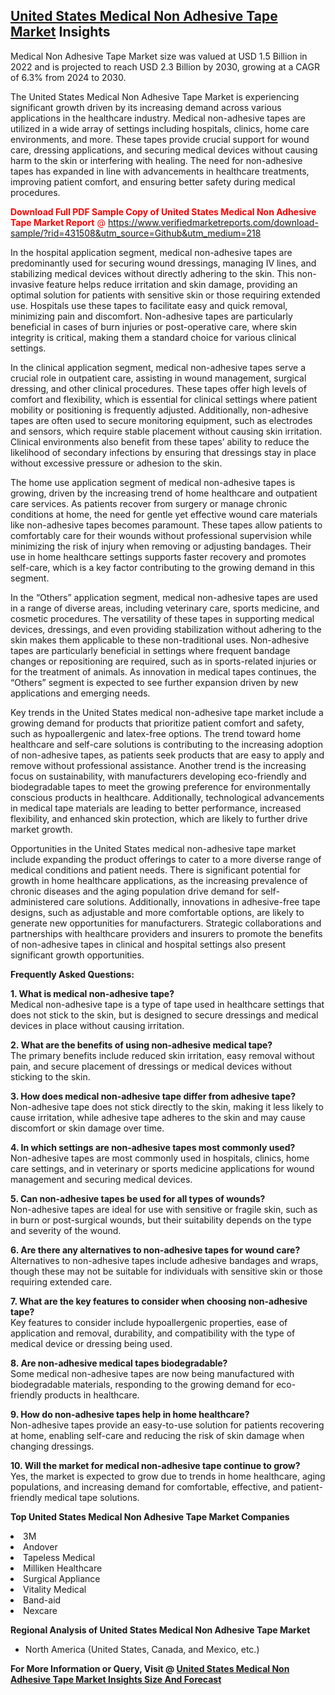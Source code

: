 <h2><a href="https://www.verifiedmarketreports.com/download-sample/?rid=431508&amp;utm_source=Github&amp;utm_medium=218" target="_blank">United States Medical Non Adhesive Tape Market</a> Insights</h2><p>Medical Non Adhesive Tape Market size was valued at USD 1.5 Billion in 2022 and is projected to reach USD 2.3 Billion by 2030, growing at a CAGR of 6.3% from 2024 to 2030.</p><p> <p>The United States Medical Non Adhesive Tape Market is experiencing significant growth driven by its increasing demand across various applications in the healthcare industry. Medical non-adhesive tapes are utilized in a wide array of settings including hospitals, clinics, home care environments, and more. These tapes provide crucial support for wound care, dressing applications, and securing medical devices without causing harm to the skin or interfering with healing. The need for non-adhesive tapes has expanded in line with advancements in healthcare treatments, improving patient comfort, and ensuring better safety during medical procedures.</p> <p><p><span class=""><span style="color: #ff0000;"><strong>Download Full PDF Sample Copy of United States Medical Non Adhesive Tape Market Report</strong> @ </span><a href="https://www.verifiedmarketreports.com/download-sample/?rid=431508&amp;utm_source=Github&amp;utm_medium=218" target="_blank">https://www.verifiedmarketreports.com/download-sample/?rid=431508&amp;utm_source=Github&amp;utm_medium=218</a></span></p></p> <p>In the hospital application segment, medical non-adhesive tapes are predominantly used for securing wound dressings, managing IV lines, and stabilizing medical devices without directly adhering to the skin. This non-invasive feature helps reduce irritation and skin damage, providing an optimal solution for patients with sensitive skin or those requiring extended use. Hospitals use these tapes to facilitate easy and quick removal, minimizing pain and discomfort. Non-adhesive tapes are particularly beneficial in cases of burn injuries or post-operative care, where skin integrity is critical, making them a standard choice for various clinical settings.</p> <p>In the clinical application segment, medical non-adhesive tapes serve a crucial role in outpatient care, assisting in wound management, surgical dressing, and other clinical procedures. These tapes offer high levels of comfort and flexibility, which is essential for clinical settings where patient mobility or positioning is frequently adjusted. Additionally, non-adhesive tapes are often used to secure monitoring equipment, such as electrodes and sensors, which require stable placement without causing skin irritation. Clinical environments also benefit from these tapes’ ability to reduce the likelihood of secondary infections by ensuring that dressings stay in place without excessive pressure or adhesion to the skin.</p> <p>The home use application segment of medical non-adhesive tapes is growing, driven by the increasing trend of home healthcare and outpatient care services. As patients recover from surgery or manage chronic conditions at home, the need for gentle yet effective wound care materials like non-adhesive tapes becomes paramount. These tapes allow patients to comfortably care for their wounds without professional supervision while minimizing the risk of injury when removing or adjusting bandages. Their use in home healthcare settings supports faster recovery and promotes self-care, which is a key factor contributing to the growing demand in this segment.</p> <p>In the “Others” application segment, medical non-adhesive tapes are used in a range of diverse areas, including veterinary care, sports medicine, and cosmetic procedures. The versatility of these tapes in supporting medical devices, dressings, and even providing stabilization without adhering to the skin makes them applicable to these non-traditional uses. Non-adhesive tapes are particularly beneficial in settings where frequent bandage changes or repositioning are required, such as in sports-related injuries or for the treatment of animals. As innovation in medical tapes continues, the “Others” segment is expected to see further expansion driven by new applications and emerging needs.</p> <p>Key trends in the United States medical non-adhesive tape market include a growing demand for products that prioritize patient comfort and safety, such as hypoallergenic and latex-free options. The trend toward home healthcare and self-care solutions is contributing to the increasing adoption of non-adhesive tapes, as patients seek products that are easy to apply and remove without professional assistance. Another trend is the increasing focus on sustainability, with manufacturers developing eco-friendly and biodegradable tapes to meet the growing preference for environmentally conscious products in healthcare. Additionally, technological advancements in medical tape materials are leading to better performance, increased flexibility, and enhanced skin protection, which are likely to further drive market growth.</p> <p>Opportunities in the United States medical non-adhesive tape market include expanding the product offerings to cater to a more diverse range of medical conditions and patient needs. There is significant potential for growth in home healthcare applications, as the increasing prevalence of chronic diseases and the aging population drive demand for self-administered care solutions. Additionally, innovations in adhesive-free tape designs, such as adjustable and more comfortable options, are likely to generate new opportunities for manufacturers. Strategic collaborations and partnerships with healthcare providers and insurers to promote the benefits of non-adhesive tapes in clinical and hospital settings also present significant growth opportunities.</p> <p><strong>Frequently Asked Questions:</strong></p> <p><strong>1. What is medical non-adhesive tape?</strong><br> Medical non-adhesive tape is a type of tape used in healthcare settings that does not stick to the skin, but is designed to secure dressings and medical devices in place without causing irritation.</p> <p><strong>2. What are the benefits of using non-adhesive medical tape?</strong><br> The primary benefits include reduced skin irritation, easy removal without pain, and secure placement of dressings or medical devices without sticking to the skin.</p> <p><strong>3. How does medical non-adhesive tape differ from adhesive tape?</strong><br> Non-adhesive tape does not stick directly to the skin, making it less likely to cause irritation, while adhesive tape adheres to the skin and may cause discomfort or skin damage over time.</p> <p><strong>4. In which settings are non-adhesive tapes most commonly used?</strong><br> Non-adhesive tapes are most commonly used in hospitals, clinics, home care settings, and in veterinary or sports medicine applications for wound management and securing medical devices.</p> <p><strong>5. Can non-adhesive tapes be used for all types of wounds?</strong><br> Non-adhesive tapes are ideal for use with sensitive or fragile skin, such as in burn or post-surgical wounds, but their suitability depends on the type and severity of the wound.</p> <p><strong>6. Are there any alternatives to non-adhesive tapes for wound care?</strong><br> Alternatives to non-adhesive tapes include adhesive bandages and wraps, though these may not be suitable for individuals with sensitive skin or those requiring extended care.</p> <p><strong>7. What are the key features to consider when choosing non-adhesive tape?</strong><br> Key features to consider include hypoallergenic properties, ease of application and removal, durability, and compatibility with the type of medical device or dressing being used.</p> <p><strong>8. Are non-adhesive medical tapes biodegradable?</strong><br> Some medical non-adhesive tapes are now being manufactured with biodegradable materials, responding to the growing demand for eco-friendly products in healthcare.</p> <p><strong>9. How do non-adhesive tapes help in home healthcare?</strong><br> Non-adhesive tapes provide an easy-to-use solution for patients recovering at home, enabling self-care and reducing the risk of skin damage when changing dressings.</p> <p><strong>10. Will the market for medical non-adhesive tape continue to grow?</strong><br> Yes, the market is expected to grow due to trends in home healthcare, aging populations, and increasing demand for comfortable, effective, and patient-friendly medical tape solutions.</p> </p><p><strong>Top United States Medical Non Adhesive Tape Market Companies</strong></p><div data-test-id=""><p><li>3M</li><li> Andover</li><li> Tapeless Medical</li><li> Milliken Healthcare</li><li> Surgical Appliance</li><li> Vitality Medical</li><li> Band-aid</li><li> Nexcare</li></p><div><strong>Regional Analysis of&nbsp;United States Medical Non Adhesive Tape Market</strong></div><ul><li dir="ltr"><p dir="ltr">North America&nbsp;(United States, Canada, and Mexico, etc.)</p></li></ul><p><strong>For More Information or Query, Visit @&nbsp;</strong><strong><a href="https://www.verifiedmarketreports.com/product/medical-non-adhesive-tape-market/?utm_source=Github&amp;utm_medium=218" target="_blank">United States Medical Non Adhesive Tape Market Insights Size And Forecast</a></strong></p></div>
